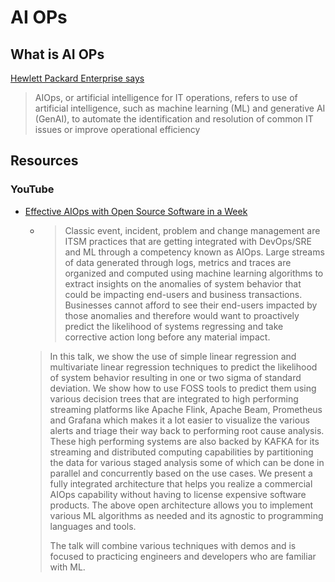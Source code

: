 # AI OPs


## What is AI OPs

[Hewlett Packard Enterprise says](https://www.hpe.com/emea_europe/en/what-is/aiops.html)

> AIOps, or artificial intelligence for IT operations, refers to use of artificial intelligence, such as machine learning (ML) and generative AI (GenAI), to automate the identification and resolution of common IT issues or improve operational efficiency


## Resources


### YouTube

* [Effective AIOps with Open Source Software in a Week](https://youtu.be/NuL1u_CIkQw?si=v-sXy3pBFF1UDIct)
	* > Classic event, incident, problem and change management are ITSM practices that are getting integrated with DevOps/SRE and ML through a competency known as AIOps. Large streams of data generated through logs, metrics and traces are organized and computed using machine learning algorithms to extract insights on the anomalies of system behavior that could be impacting end-users and business transactions. Businesses cannot afford to see their end-users impacted by those anomalies and therefore would want to proactively predict the likelihood of systems regressing and take corrective action long before any material impact.
	> 
	> In this talk, we show the use of simple linear regression and multivariate linear regression techniques to predict the likelihood of system behavior resulting in one or two sigma of standard deviation. We show how to use FOSS tools to predict them using various decision trees that are integrated to high performing streaming platforms like Apache Flink, Apache Beam, Prometheus and Grafana which makes it a lot easier to visualize the various alerts and triage their way back to performing root cause analysis. These high performing systems are also backed by KAFKA for its streaming and distributed computing capabilities by partitioning the data for various staged analysis some of which can be done in parallel and concurrently based on the use cases. We present a fully integrated architecture that helps you realize a commercial AIOps capability without having to license expensive software products. The above open architecture allows you to implement various ML algorithms as needed and its agnostic to programming languages and tools.
	> 
	> The talk will combine various techniques with demos and is focused to practicing engineers and developers who are familiar with ML.